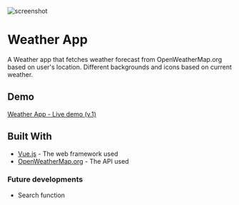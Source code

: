 ![screenshot](public/weather-app-screenshot.jpg)

# Weather App

A Weather app that fetches weather forecast from OpenWeatherMap.org based on user's location.
Different backgrounds and icons based on current weather.

## Demo

[Weather App - Live demo (v.1)](https://sofialing.github.io/weather-app/)

## Built With

-   [Vue.js](https://vuejs.org/) - The web framework used
-   [OpenWeatherMap.org](https://openweathermap.org/api) - The API used

### Future developments

-   Search function
